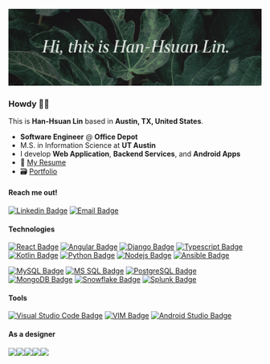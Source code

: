 ![Banner](https://raw.githubusercontent.com/jercymat/jercymat/master/banner.png)

### Howdy 👋🤘

This is **Han-Hsuan Lin** based in **Austin, TX, United States**.

* **Software Engineer** @ **Office Depot**
* M.S. in Information Science at **UT Austin**
* I develop **Web Application**, **Backend Services**, and **Android Apps**
* 📎 [My Resume](https://drive.google.com/file/d/1etnOLktRuZdh71AMQK_pNAxrA-KHZ1np/view?usp=sharing)
* 🗃 [Portfolio](https://drive.google.com/file/d/1tQqqHvkx_5R2viL35R9xvtoRSx0qCyYa/view?usp=sharing)

#### Reach me out!

[![Linkedin Badge](https://img.shields.io/badge/LinkedIn-0077B5?style=for-the-badge&labelColor=121612&logo=linkedin&logoColor=white)](https://www.linkedin.com/in/han-hsuan-lin/)
[![Email Badge](https://img.shields.io/badge/email-hanhsuan.l@gmail.com-D14836?style=for-the-badge&labelColor=121612&logo=gmail&logoColor=white)](mailto:hanhsuan.l@gmail.com)

#### Technologies

[![React Badge](https://img.shields.io/badge/-React-61DBFB?style=for-the-badge&labelColor=black&logo=react&logoColor=61DBFB)](#)
[![Angular Badge](https://img.shields.io/badge/-Angular-DD0031?style=for-the-badge&labelColor=black&logo=angular&logoColor=DD0031)](#)
[![Django Badge](https://img.shields.io/badge/-Django-092E20?style=for-the-badge&labelColor=black&logo=django&logoColor=white)](#)
[![Typescript Badge](https://img.shields.io/badge/-Typescript-007ACC?style=for-the-badge&labelColor=black&logo=typescript&logoColor=007ACC)](#)
[![Kotlin Badge](https://img.shields.io/badge/-Kotlin-7F52FF?style=for-the-badge&labelColor=black&logo=kotlin&logoColor=7F52FF)](#)
[![Python Badge](https://img.shields.io/badge/-Python-3776AB?style=for-the-badge&labelColor=black&logo=python&logoColor=3776AB)](#)
[![Nodejs Badge](https://img.shields.io/badge/-Nodejs-3C873A?style=for-the-badge&labelColor=black&logo=node.js&logoColor=3C873A)](#)
[![Ansible Badge](https://img.shields.io/badge/-Ansible-A60000?style=for-the-badge&labelColor=black&logo=ansible&logoColor=A60000)](#)

[![MySQL Badge](https://img.shields.io/badge/-MySQL-3E6E93?style=for-the-badge&labelColor=black&logo=mysql&logoColor=white)](#)
[![MS SQL Badge](https://img.shields.io/badge/-MS&nbsp;SQL-CC2927?style=for-the-badge&labelColor=black&logo=microsoftsqlserver&logoColor=CC2927)](#)
[![PostgreSQL Badge](https://img.shields.io/badge/-PostgreSQL-316192?style=for-the-badge&labelColor=black&logo=mysql&logoColor=white)](#)
[![MongoDB Badge](https://img.shields.io/badge/-MongoDB-4EA94B?style=for-the-badge&labelColor=black&logo=mysql&logoColor=4EA94B)](#)
[![Snowflake Badge](https://img.shields.io/badge/-Snowflake-35AEDD?style=for-the-badge&labelColor=black&logo=snowflake&logoColor=35AEDD)](#)
[![Splunk Badge](https://img.shields.io/badge/-Splunk-4EA94B?style=for-the-badge&labelColor=black&logo=splunk&logoColor=4EA94B)](#)

#### Tools
[![Visual Studio Code Badge](https://img.shields.io/badge/-VS&nbsp;Code-007ACC?style=for-the-badge&labelColor=black&logo=visualstudiocode&logoColor=007ACC)](#)
[![VIM Badge](https://img.shields.io/badge/-Vim-019733?style=for-the-badge&labelColor=black&logo=vim&logoColor=019733)](#)
[![Android Studio Badge](https://img.shields.io/badge/-Android&nbsp;Studio-27a861?style=for-the-badge&labelColor=black&logo=androidstudio&logoColor=3DDC84)](#)

#### As a designer

<img src="https://upload.wikimedia.org/wikipedia/commons/thumb/3/33/Figma-logo.svg/160px-Figma-logo.svg.png" align="left" height="48"/>
<img src="https://upload.wikimedia.org/wikipedia/commons/thumb/c/c2/Adobe_XD_CC_icon.svg/246px-Adobe_XD_CC_icon.svg.png" align="left" height="48"/>
<img src="https://upload.wikimedia.org/wikipedia/commons/thumb/f/fb/Adobe_Illustrator_CC_icon.svg/246px-Adobe_Illustrator_CC_icon.svg.png" align="left" height="48"/>
<img src="https://upload.wikimedia.org/wikipedia/commons/thumb/a/af/Adobe_Photoshop_CC_icon.svg/246px-Adobe_Photoshop_CC_icon.svg.png" align="left" height="48"/>
<img src="https://upload.wikimedia.org/wikipedia/commons/thumb/4/48/Adobe_InDesign_CC_icon.svg/246px-Adobe_InDesign_CC_icon.svg.png" align="left" height="48"/>
